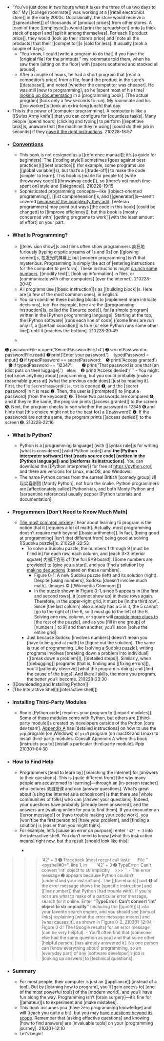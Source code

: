 - “You’ve just done in two hours what it takes the three of us two days to do.” My [[college roommate]] was working at a [[retail electronics store]] in the early 2000s. Occasionally, the store would receive a [[spreadsheet]] of thousands of [product prices] from other stores. A team of three [[employee]]s would [print the spreadsheet] onto [a thick stack of paper] and [split it among themselves]. For each [[product price]], they would [look up their store’s price] and [note all the products] that their [[competitor]]s [sold for less]. It usually [took a couple of days].
    - “You know, I could [write a program to do that] if you have the [original file] for the printouts,” my roommate told them, when he saw them [sitting on the floor] with [papers scattered and stacked all around].
    - After a couple of hours, he had a short program that [read a competitor’s price] from a file, found the product in the store’s [[database]], and noted [whether the competitor was cheaper]. He was still [new to programming], so he [spent most of his time] [looking up documentation]([[documentation]]) in a [programming book]. [The actual program] [took only a few seconds to run]. My roommate and his [[co-worker]]s [took an extra-long lunch] that day.
- This is the power of [computer programming]. A computer is like a [[Swiss Army knife]] that you can configure for [countless tasks]. Many people [spend hours] [clicking and typing] to perform [[repetitive task]]s, unaware that [the machine they’re using] [could do their job in seconds] if they [gave it the right instructions]([[instruction]]).
210228-18:57
- ### [Conventions]([[convention]])
    - This book is not designed as a [[reference manual]]; it’s [a guide for beginners]. The [[coding style]] sometimes [goes against best practices]([[best practice]]) (for example, some programs use [[global variable]]s), but that’s a [[trade-off]] to make the code [simpler to learn]. This book is [made for people to] [write throwaway code]([[throwaway code]]), so [there’s not much time spent on] style and [[elegance]]. 
210228-19:15
    - Sophisticated programming concepts—like [[object-oriented programming]], [[list comprehension]]s, and [[generator]]s—aren’t covered [because of the complexity they add]([[complexity]]). [Veteran programmers] may point out ways [the code in this book] [could be changed] to [[improve efficiency]], but this book is [mostly concerned with] [getting programs to work] [with the least amount of effort] on your part.
- ### What Is Programming?
    - [[television show]]s and films often show programmers 疯狂地 furiously [typing cryptic streams of 1s and 0s] on [[glowing screen]]s, 在发光的屏幕上 but [modern programming] isn’t that mysterious. Programming is simply the act of [entering instructions for the computer to perform]. These instructions might [crunch some numbers](((sY_N2nezy))), [[modify text]], [look up information] in files, or [communicate with other computers] [over the internet].
210228-20:40
    - All programs use [[basic instruction]]s as [[building block]]s. Here are [a few of the most common ones], in English:
    - You can combine these building blocks to [implement more intricate decisions], too. For example, here are the [[programming instruction]]s, called the [[source code]], for [a simple program] written in the [Python programming language]. Starting at the top, the [Python software] [runs each line of code] ([some lines are run only if] a [[certain condition]] is true [or else Python runs some other line]) until it [reaches the bottom].
210228-20:49
    - ```python
➊ passwordFile = open('SecretPasswordFile.txt')
➋ secretPassword = passwordFile.read()
➌ print('Enter your password.')
   typedPassword = input()
➍ if typedPassword == secretPassword:
   ➎ print('Access granted')
   ➏ if typedPassword == '1234?':
       ➐ print('That password is one that [an idiot puts on their luggage].')
  else:
   ➑ print('Access denied')```
        - You might [not know anything about] programming, but you could probably [make a reasonable guess at] [what the previous code does] [just by reading it]. First, the file `SecretPasswordFile.txt` is opened ➊, and the [secret password] in it is read ➋. Then, the user is [[prompted]] to [input a password] (from the keyboard) ➌. These two passwords are compared ➍, and if they’re the same, the program prints [[access granted]] to the screen ➎. Next, the program checks to see whether the password is 12345 ➏ and hints that [this choice might not be the best for] a [[password]] ➐. If the passwords are not the same, the program prints [[access denied]] to the screen ➑.
210228-22:16
- ### What Is Python?
    - Python is a [programming language] (with [[syntax rule]]s for writing [what is considered] [valid Python code]) and __the [Python interpreter software] that [reads source code] (written in the [Python language]) and [performs its instructions]__. You can download the [[Python interpreter]] for free at https://python.org/, and there are versions for Linux, macOS, and Windows.
    - The name Python comes from the surreal British [comedy group] 超现实喜剧团 [Monty Python], not from the snake. Python programmers are [affectionately called] Pythonistas, and both Monty Python and [serpentine references] usually pepper [Python tutorials and documentation].
- ### Programmers [Don’t Need to Know Much Math]
    - [The most common anxiety]([[anxiety]]) I hear about learning to program is the notion that it [requires a lot of math]. Actually, most programming doesn’t require math beyond [[basic arithmetic]]. In fact, [being good at programming] [isn’t that different from] being good at solving [[Sudoku puzzle]]s.
210228-22:53
        - To solve a Sudoku puzzle, the numbers 1 through 9 [must be filled in] for each row, each column, and [each 3×3 interior square] 内部正方形 of [the full 9×9 board]. [Some numbers are provided] to [give you a start], and you [find a solution] by [making deductions]([[deduction]]) [based on these numbers]. 
            - Figure 0-1: A new Sudoku puzzle (left) and its solution (right). Despite [using numbers], Sudoku [doesn’t involve much math]. (Images © [[Wikimedia Commons]])
            - In the puzzle shown in Figure 0-1, since 5 appears in [the first and second rows], it [cannot show up] in these rows again. Therefore, in the upper-right grid, it must be [in the third row]. Since [the last column] also already has a 5 in it, the 5 cannot [go to the right of] the 6, so it must go to the left of the 6. Solving one row, column, or square will [provide more clues to]([[clue]]) [the rest of the puzzle], and as you [fill in one group] of [numbers 1 to 9] and then another, you’ll soon [solve the entire grid].
        - Just because Sudoku [involves numbers] doesn’t mean you [have to be good at math] to [figure out the solution]. The same is true of programming. Like [solving a Sudoku puzzle], writing programs involves [breaking down a problem into individual]([[break down a problem]]), [[detailed steps]]. Similarly, when [[debugging]] programs (that is, finding and [[fixing errors]]), you’ll [patiently observe] [what the program is doing] and [find the cause of the bugs]. And like all skills, the more you program, the better you’ll become.
210228-23:30
- [[Downloading and Installing Python]]
- [The Interactive Shell]([[interactive shell]])
- ### Installing Third-Party Modules
    - Some [Python code] requires your program to [[import modules]]. Some of these modules come with Python, but others are [[third-party module]]s created by developers outside of the Python [core dev team]. [Appendix A]([[appendix]]) has [detailed instructions] on how to use the `pip` program (on Windows) or `pip3` program (on macOS and Linux) to install third-party modules. Consult Appendix A when this book [instructs you to] [install a particular third-party module]. #pip
210301-04:30
- ### How to Find Help
    - Programmers [tend to learn by] [searching the internet] for [answers to their questions]. This is [quite different from] [the way many people are accustomed to learning]—through an [in-person teacher] who lectures 亲自授课 and can [answer questions]. What’s great about [using the internet as a schoolroom] is that there are [whole communities of folks] who can [answer your questions]. Indeed, your questions have probably [already been answered], and the answers are [waiting online for you to find them]. If you encounter an [[error message]] or [have trouble making your code work], you [won’t be the first person to] [have your problem], and [finding a solution] is [easier than you might think].
    - For example, let’s [cause an error on purpose]: enter `'42' + 3` into the interactive shell. You don’t need to know [what this instruction means] right now, but the result [should look like this]:
        - ```python
>>> '42' + 3
➊ Traceback (most recent call last):
     File "<pyshell#0>", line 1, in <module>
       '42' + 3
➋ TypeError: Can't convert 'int' object to str implicitly
   >>>```
        - The error message ➋ appears because Python couldn’t [understand your instruction]. The [[traceback]] part ➊ of the error message shows the [specific instruction] and [[line number]] that Python [had trouble with]. If you’re not sure what to make of a particular error message, search for it online. Enter **“TypeError: Can’t convert ‘int’ object to str implicitly”** (including the [[quote]]s) into your favorite search engine, and you should see [tons of links] explaining [what the error message means] and [what causes it], as shown in Figure 0-2.
210301-12:04
        - Figure 0-2: The [Google results] for an error message [can be very helpful].
    - You’ll often find that [someone else had the same question as you] and that some other [helpful person] [has already answered it]. No one person can [know everything about] programming, so an [everyday part] of any [software developer]’s job is [looking up answers] to [technical questions].
- ### Summary
    - For most people, their computer is just an [[appliance]] [instead of a tool]. But by [learning how to program], you’ll [gain access to] [one of the most powerful tools] of the [modern world], and you’ll have fun along the way. Programming isn’t [brain surgery]—it’s fine for [[amateur]]s to experiment and [make mistakes].
    - This book assumes you [have zero programming knowledge] and will [teach you quite a bit], but you may [have questions beyond its scope]([[scope]]). Remember that [asking effective questions] and knowing [how to find answers] are [invaluable tools] on your [programming journey].
210301-12:10
    - Let’s begin!
